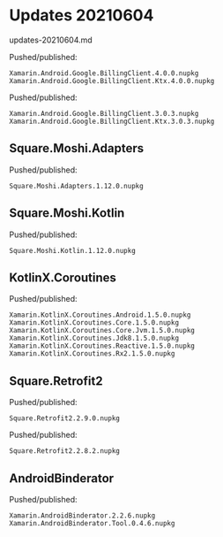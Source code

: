 # Updates 20210604

updates-20210604.md


Pushed/published:

```
Xamarin.Android.Google.BillingClient.4.0.0.nupkg
Xamarin.Android.Google.BillingClient.Ktx.4.0.0.nupkg
```

Pushed/published:

```
Xamarin.Android.Google.BillingClient.3.0.3.nupkg
Xamarin.Android.Google.BillingClient.Ktx.3.0.3.nupkg
```

## Square.Moshi.Adapters

Pushed/published:

```
Square.Moshi.Adapters.1.12.0.nupkg
```

## Square.Moshi.Kotlin

Pushed/published:

```
Square.Moshi.Kotlin.1.12.0.nupkg
```

## KotlinX.Coroutines

Pushed/published:

```
Xamarin.KotlinX.Coroutines.Android.1.5.0.nupkg
Xamarin.KotlinX.Coroutines.Core.1.5.0.nupkg
Xamarin.KotlinX.Coroutines.Core.Jvm.1.5.0.nupkg
Xamarin.KotlinX.Coroutines.Jdk8.1.5.0.nupkg
Xamarin.KotlinX.Coroutines.Reactive.1.5.0.nupkg
Xamarin.KotlinX.Coroutines.Rx2.1.5.0.nupkg
```


## Square.Retrofit2

Pushed/published:

```
Square.Retrofit2.2.9.0.nupkg
```

Pushed/published:

```
Square.Retrofit2.2.8.2.nupkg
```

## AndroidBinderator

Pushed/published:

```
Xamarin.AndroidBinderator.2.2.6.nupkg
Xamarin.AndroidBinderator.Tool.0.4.6.nupkg
```